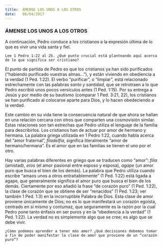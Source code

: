 ```yaml
---
title:  ÁMENSE LOS UNOS A LOS OTROS
date:   06/04/2017
---
```


### ÁMENSE LOS UNOS A LOS OTROS

A continuación, Pedro conduce a los cristianos a la expresión última de lo que
es vivir una vida santa y fiel.

`Lee 1 Pedro 1:22 al 25. ¿Qué punto crucial está planteando aquí acerca de lo que significa ser cristiano?`

El punto de partida de Pedro es que los cristianos ya han sido purificados (“habiendo purificado vuestras  almas...”), y están viviendo en obediencia a la verdad (1 Ped. 1:22). El verbo “purificar”, o “limpiar”, está relacionado  estrechamente con las palabras *santo y santidad*, que se retrotraen a lo que Pedro escribió unos pocos versículos  antes (1 Ped. 1:15). Por su entrega a Jesús y por medio de su bautismo (comparar 1 Ped. 3:21, 22), los cristianos se  han purificado al colocarse aparte para Dios, y lo hacen obedeciendo a la verdad. 

Este cambio en su vida tiene la consecuencia natural de que ahora se hallan en una relación cercana con otros  que comparten una cosmovisión similar. Estas relaciones son tan estrechas que Pedro utiliza el lenguaje de la  familia para describirlos. Los cristianos han de actuar por amor de hermano y hermana. La palabra griega utilizada  en 1 Pedro 1:22, cuando habla acerca del “amor fraternal”, *filadelfia*, significa literalmente “amor de  hermano/hermana”. Es el amor que en las familias se tienen el uno por el otro.

Hay varias palabras diferentes en griego que se traducen como “amor”: *filia* (amistad), *eros* (el amor pasional  entre esposo y esposa), *agape* (un amor puro que busca el bien de los demás). La palabra que Pedro utiliza  cuando escribe “amaos unos a otros entrañablemente” (1 Ped. 1:22) está ligada a agape, que generalmente   significa el amor puro que busca el bien de los demás. Ciertamente por eso añadió la frase “de corazón puro” (1  Ped. 1:22), la clase de corazón que se obtiene de ser “renacidos” (1 Ped. 1:23; ver también 1 Ped. 1:3) en la  incorruptible Palabra de Dios. Esta clase de amor proviene únicamente de Dios; no es lo que manifestará un  corazón egoísta, centrado en sí mismo y contumaz, que seguramente es la razón por la cual Pedro pone tanto  énfasis en ser puros y en la “obediencia a la verdad” (1 Ped. 1:22). La verdad no es simplemente algo que se cree;  es algo que se debe vivir. 

`¿Cómo podemos aprender a tener más amor? ¿Qué decisiones debemos tomar a fin de poder manifestar la clase de amor que proviene de un “corazón puro”?`